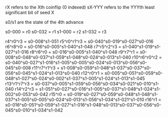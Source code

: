rX refers to the Xth coinflip (0 indexed)
sX-YYY refers to the YYYth least significant bit of seed X

s0/s1 are the state of the 4th advance

s0-000 = r0
s0-032 = r1
s1-000 = r2
s1-032 = r3

r4^r0^r3 = s0-008^s1-051
r5^r0^r1^r3 = s0-040^s0-019^s0-027^s0-016
r6^r8^r0 = s0-016^s0-005^s1-040^s1-048
r7^r5^r2^r3 = s1-040^s1-019^s1-027^s1-016
r8^r6^r0 = s0-016^s0-005^s1-040^s1-048
r9^r7^r1 = s0-008^s0-048^s0-037^s1-059^s1-048^s0-024^s0-013^s1-040
r10^r6^r0^r2 = s0-040^s0-027^s1-016^s1-005^s0-005^s0-024^s0-013^s0-056^s0-045^s0-008
r11^r7^r1^r3 = s1-008^s0-059^s1-048^s1-037^s0-037^s0-056^s0-045^s1-024^s1-013^s0-040
r12^r0^r1 = s0-005^s0-051^s0-059^s0-048^s1-027^s0-024^s0-002^s1-037^s1-005^s1-024^s1-013^s1-045
r13^r1^r7^r3 = s0-037^s0-005^s1-059^s0-056^s0-034^s0-021^s0-010^s1-040
r14^r2^r3 = s1-051^s0-027^s0-016^s1-005^s0-037^s1-048^s1-024^s1-002^s0-053^s0-042
r15^r0 = s0-019^s0-027^s0-059^s0-048^s1-048^s1-037^s1-005^s0-005^s0-024^s0-013^s1-056^s1-034^s1-021^s1-010
r16^r1 = s0-016^s0-051^s0-059^s1-027^s1-016^s1-048^s0-013^s0-037^s0-056^s0-045^s0-010^s1-034^s1-042